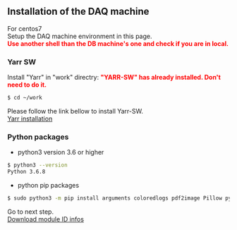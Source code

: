 ## Installation of the DAQ machine
For centos7<br>
Setup the DAQ machine environment in this page. <br>
<span style="color: red; ">**Use another shell than the DB machine's one and check if you are in local.**</span>

### Yarr SW
Install "Yarr" in "work" directry:
<span style="color: red; ">**"YARR-SW" has already installed. Don't need to do it.**</span>

```bash
$ cd ~/work
```
Please follow the link bellow to install Yarr-SW.<br>
[Yarr installation](https://yarr.readthedocs.io/en/latest/install/)


### Python packages
- python3 version 3.6 or higher
```bash
$ python3 --version
Python 3.6.8
```
- python pip packages
```bash
$ sudo python3 -m pip install arguments coloredlogs pdf2image Pillow pymongo python-dateutil PyYAML pytz matplotlib numpy requests tzlocal influxdb pandas
```

Go to next step.<br>
[Download module ID infos](database_demonstration_download_itkpd.md)<br>
